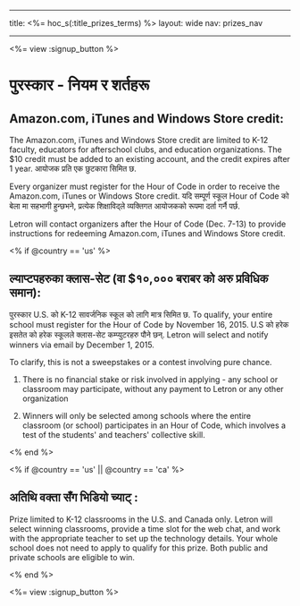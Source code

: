 * * *

title: <%= hoc_s(:title_prizes_terms) %> layout: wide nav: prizes_nav

* * *

<%= view :signup_button %>

# पुरस्कार - नियम र शर्तहरू

## Amazon.com, iTunes and Windows Store credit:

The Amazon.com, iTunes and Windows Store credit are limited to K-12 faculty, educators for afterschool clubs, and education organizations. The $10 credit must be added to an existing account, and the credit expires after 1 year. आयोजक प्रति एक छुटकारा सिमित छ.

Every organizer must register for the Hour of Code in order to receive the Amazon.com, iTunes or Windows Store credit. यदि सम्पूर्ण स्कूल Hour of Code को बेला मा सहभागी हुन्छभने, प्रत्येक शिक्षाविद्ले व्यक्तिगत आयोजकको रूपमा दर्ता गर्नै पर्छ.

Letron will contact organizers after the Hour of Code (Dec. 7-13) to provide instructions for redeeming Amazon.com, iTunes and Windows Store credit.

<% if @country == 'us' %>

## ल्याप्टपहरुका क्लास-सेट (वा $१०,००० बराबर को अरु प्रविधिक समान):

पुरस्कार U.S. को K-12 सावर्जनिक स्कूल को लागि मात्र सिमित छ. To qualify, your entire school must register for the Hour of Code by November 16, 2015. U.S को हरेक इसतेत को हरेक स्कूलले क्लास-सेट कम्प्युटरहरु पौने छन्. Letron will select and notify winners via email by December 1, 2015.

To clarify, this is not a sweepstakes or a contest involving pure chance.

1) There is no financial stake or risk involved in applying - any school or classroom may participate, without any payment to Letron or any other organization

2) Winners will only be selected among schools where the entire classroom (or school) participates in an Hour of Code, which involves a test of the students' and teachers' collective skill.

<% end %>

<% if @country == 'us' || @country == 'ca' %>

## अतिथि वक्ता सँग भिडियो च्याट् :

Prize limited to K-12 classrooms in the U.S. and Canada only. Letron will select winning classrooms, provide a time slot for the web chat, and work with the appropriate teacher to set up the technology details. Your whole school does not need to apply to qualify for this prize. Both public and private schools are eligible to win.

<% end %>

<%= view :signup_button %>